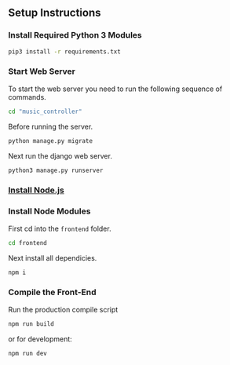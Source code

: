 
## Setup Instructions

### Install Required Python 3 Modules

```bash
pip3 install -r requirements.txt
```
### Start Web Server

To start the web server you need to run the following sequence of commands.

```bash 
cd "music_controller"
```
Before running the server.
```bash
python manage.py migrate
```
Next run the django web server.
```bash
python3 manage.py runserver
```

### [Install Node.js](https://nodejs.org/en/)

### Install Node Modules

First cd into the ```frontend``` folder.
```bash
cd frontend
```
Next install all dependicies.
```bash
npm i
```

### Compile the Front-End

Run the production compile script
```bash
npm run build
```
or for development:
```bash
npm run dev
```
